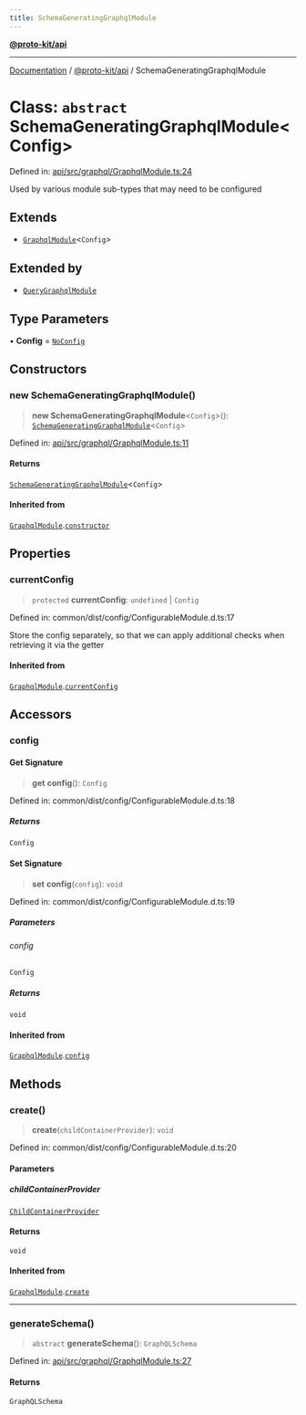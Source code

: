 ```yaml
---
title: SchemaGeneratingGraphqlModule
---
```


[**@proto-kit/api**](../README.md)

***

[Documentation](../../../README.md) / [@proto-kit/api](../README.md) / SchemaGeneratingGraphqlModule

# Class: `abstract` SchemaGeneratingGraphqlModule\<Config\>

Defined in: [api/src/graphql/GraphqlModule.ts:24](https://github.com/proto-kit/framework/blob/b953c754e500c62f01fbbd6d09adfb2f5577269d/packages/api/src/graphql/GraphqlModule.ts#L24)

Used by various module sub-types that may need to be configured

## Extends

- [`GraphqlModule`](GraphqlModule.md)\<`Config`\>

## Extended by

- [`QueryGraphqlModule`](QueryGraphqlModule.md)

## Type Parameters

• **Config** = [`NoConfig`](../../common/type-aliases/NoConfig.md)

## Constructors

### new SchemaGeneratingGraphqlModule()

> **new SchemaGeneratingGraphqlModule**\<`Config`\>(): [`SchemaGeneratingGraphqlModule`](SchemaGeneratingGraphqlModule.md)\<`Config`\>

Defined in: [api/src/graphql/GraphqlModule.ts:11](https://github.com/proto-kit/framework/blob/b953c754e500c62f01fbbd6d09adfb2f5577269d/packages/api/src/graphql/GraphqlModule.ts#L11)

#### Returns

[`SchemaGeneratingGraphqlModule`](SchemaGeneratingGraphqlModule.md)\<`Config`\>

#### Inherited from

[`GraphqlModule`](GraphqlModule.md).[`constructor`](GraphqlModule.md#constructors)

## Properties

### currentConfig

> `protected` **currentConfig**: `undefined` \| `Config`

Defined in: common/dist/config/ConfigurableModule.d.ts:17

Store the config separately, so that we can apply additional
checks when retrieving it via the getter

#### Inherited from

[`GraphqlModule`](GraphqlModule.md).[`currentConfig`](GraphqlModule.md#currentconfig)

## Accessors

### config

#### Get Signature

> **get** **config**(): `Config`

Defined in: common/dist/config/ConfigurableModule.d.ts:18

##### Returns

`Config`

#### Set Signature

> **set** **config**(`config`): `void`

Defined in: common/dist/config/ConfigurableModule.d.ts:19

##### Parameters

###### config

`Config`

##### Returns

`void`

#### Inherited from

[`GraphqlModule`](GraphqlModule.md).[`config`](GraphqlModule.md#config)

## Methods

### create()

> **create**(`childContainerProvider`): `void`

Defined in: common/dist/config/ConfigurableModule.d.ts:20

#### Parameters

##### childContainerProvider

[`ChildContainerProvider`](../../common/interfaces/ChildContainerProvider.md)

#### Returns

`void`

#### Inherited from

[`GraphqlModule`](GraphqlModule.md).[`create`](GraphqlModule.md#create)

***

### generateSchema()

> `abstract` **generateSchema**(): `GraphQLSchema`

Defined in: [api/src/graphql/GraphqlModule.ts:27](https://github.com/proto-kit/framework/blob/b953c754e500c62f01fbbd6d09adfb2f5577269d/packages/api/src/graphql/GraphqlModule.ts#L27)

#### Returns

`GraphQLSchema`
